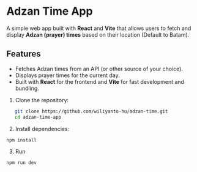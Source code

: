 # Adzan Time App

A simple web app built with **React** and **Vite** that allows users to fetch and display **Adzan (prayer) times** based on their location (Default to Batam).

## Features

- Fetches Adzan times from an API (or other source of your choice).
- Displays prayer times for the current day.
- Built with **React** for the frontend and **Vite** for fast development and bundling.

1. Clone the repository:

```bash
   git clone https://github.com/wiliyanto-hu/adzan-time.git
   cd adzan-time-app
```

2. Install dependencies:

```
npm install
```

3. Run

```
npm run dev
```
